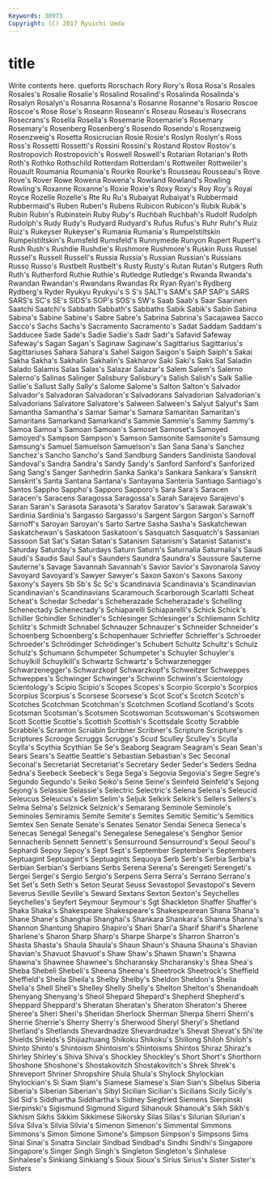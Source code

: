 ```yaml
---
Keywords: 30973 
Copyright: (C) 2017 Ryuichi Ueda
---
```


# title

Write contents here.
queforts Rorschach Rory Rory's Rosa Rosa's Rosales Rosales's Rosalie
Rosalie's Rosalind Rosalind's Rosalinda Rosalinda's Rosalyn Rosalyn's Rosanna Rosanna's Rosanne
Rosanne's Rosario Roscoe Roscoe's Rose Rose's Roseann Roseann's Roseau Roseau's
Rosecrans Rosecrans's Rosella Rosella's Rosemarie Rosemarie's Rosemary Rosemary's Rosenberg Rosenberg's
Rosendo Rosendo's Rosenzweig Rosenzweig's Rosetta Rosicrucian Rosie Rosie's Roslyn Roslyn's
Ross Ross's Rossetti Rossetti's Rossini Rossini's Rostand Rostov Rostov's Rostropovich
Rostropovich's Roswell Roswell's Rotarian Rotarian's Roth Roth's Rothko Rothschild Rotterdam
Rotterdam's Rottweiler Rottweiler's Rouault Roumania Roumania's Rourke Rourke's Rousseau Rousseau's
Rove Rove's Rover Rowe Rowena Rowena's Rowland Rowland's Rowling Rowling's
Roxanne Roxanne's Roxie Roxie's Roxy Roxy's Roy Roy's Royal Royce
Rozelle Rozelle's Rte Ru Ru's Rubaiyat Rubaiyat's Rubbermaid Rubbermaid's Ruben
Ruben's Rubens Rubicon Rubicon's Rubik Rubik's Rubin Rubin's Rubinstein Ruby
Ruby's Ruchbah Ruchbah's Rudolf Rudolph Rudolph's Rudy Rudy's Rudyard Rudyard's
Rufus Rufus's Ruhr Ruhr's Ruiz Ruiz's Rukeyser Rukeyser's Rumania Rumania's
Rumpelstiltskin Rumpelstiltskin's Rumsfeld Rumsfeld's Runnymede Runyon Rupert Rupert's Rush Rush's
Rushdie Rushdie's Rushmore Rushmore's Ruskin Russ Russel Russel's Russell Russell's
Russia Russia's Russian Russian's Russians Russo Russo's Rustbelt Rustbelt's Rusty
Rusty's Rutan Rutan's Rutgers Ruth Ruth's Rutherford Ruthie Ruthie's Rutledge
Rutledge's Rwanda Rwanda's Rwandan Rwandan's Rwandans Rwandas Rx Ryan Ryan's
Rydberg Rydberg's Ryder Ryukyu Ryukyu's S S's SALT's SAM's SAP
SAP's SARS SARS's SC's SE's SIDS's SOP's SOS's SW's Saab
Saab's Saar Saarinen Saatchi Saatchi's Sabbath Sabbath's Sabbaths Sabik Sabik's
Sabin Sabina Sabina's Sabine Sabine's Sabre Sabre's Sabrina Sabrina's Sacajawea
Sacco Sacco's Sachs Sachs's Sacramento Sacramento's Sadat Saddam Saddam's Sadducee
Sade Sade's Sadie Sadie's Sadr Sadr's Safavid Safeway Safeway's Sagan
Sagan's Saginaw Saginaw's Sagittarius Sagittarius's Sagittariuses Sahara Sahara's Sahel Saigon
Saigon's Saiph Saiph's Sakai Sakha Sakha's Sakhalin Sakhalin's Sakharov Saki
Saki's Saks Sal Saladin Salado Salamis Salas Salas's Salazar Salazar's
Salem Salem's Salerno Salerno's Salinas Salinger Salisbury Salisbury's Salish Salish's
Salk Sallie Sallie's Sallust Sally Sally's Salome Salome's Salton Salton's
Salvador Salvador's Salvadoran Salvadoran's Salvadorans Salvadorian Salvadorian's Salvadorians Salvatore Salvatore's
Salween Salween's Salyut Salyut's Sam Samantha Samantha's Samar Samar's Samara
Samaritan Samaritan's Samaritans Samarkand Samarkand's Sammie Sammie's Sammy Sammy's Samoa
Samoa's Samoan Samoan's Samoset Samoset's Samoyed Samoyed's Sampson Sampson's Samson
Samsonite Samsonite's Samsung Samsung's Samuel Samuelson Samuelson's San Sana Sana's
Sanchez Sanchez's Sancho Sancho's Sand Sandburg Sanders Sandinista Sandoval Sandoval's
Sandra Sandra's Sandy Sandy's Sanford Sanford's Sanforized Sang Sang's Sanger
Sanhedrin Sanka Sanka's Sankara Sankara's Sanskrit Sanskrit's Santa Santana Santana's
Santayana Santeria Santiago Santiago's Santos Sappho Sappho's Sapporo Sapporo's Sara
Sara's Saracen Saracen's Saracens Saragossa Saragossa's Sarah Sarajevo Sarajevo's Saran
Saran's Sarasota Sarasota's Saratov Saratov's Sarawak Sarawak's Sardinia Sardinia's Sargasso
Sargasso's Sargent Sargon Sargon's Sarnoff Sarnoff's Saroyan Saroyan's Sarto Sartre
Sasha Sasha's Saskatchewan Saskatchewan's Saskatoon Saskatoon's Sasquatch Sasquatch's Sassanian Sassoon
Sat Sat's Satan Satan's Satanism Satanism's Satanist Satanist's Saturday Saturday's
Saturdays Saturn Saturn's Saturnalia Saturnalia's Saudi Saudi's Saudis Saul Saul's
Saunders Saundra Saundra's Saussure Sauterne Sauterne's Savage Savannah Savannah's Savior
Savior's Savonarola Savoy Savoyard Savoyard's Sawyer Sawyer's Saxon Saxon's Saxons
Saxony Saxony's Sayers Sb Sb's Sc Sc's Scandinavia Scandinavia's Scandinavian
Scandinavian's Scandinavians Scaramouch Scarborough Scarlatti Scheat Scheat's Schedar Schedar's Scheherazade
Scheherazade's Schelling Schenectady Schenectady's Schiaparelli Schiaparelli's Schick Schick's Schiller Schindler
Schindler's Schlesinger Schlesinger's Schliemann Schlitz Schlitz's Schmidt Schnabel Schnauzer Schnauzer's
Schneider Schneider's Schoenberg Schoenberg's Schopenhauer Schrieffer Schrieffer's Schroeder Schroeder's Schrödinger
Schrödinger's Schubert Schultz Schultz's Schulz Schulz's Schumann Schumpeter Schumpeter's Schuyler
Schuyler's Schuylkill Schuylkill's Schwartz Schwartz's Schwarzenegger Schwarzenegger's Schwarzkopf Schwarzkopf's Schweitzer
Schweppes Schweppes's Schwinger Schwinger's Schwinn Schwinn's Scientology Scientology's Scipio Scipio's
Scopes Scopes's Scorpio Scorpio's Scorpios Scorpius Scorpius's Scorsese Scorsese's Scot
Scot's Scotch Scotch's Scotches Scotchman Scotchman's Scotchmen Scotland Scotland's Scots
Scotsman Scotsman's Scotsmen Scotswoman Scotswoman's Scotswomen Scott Scottie Scottie's Scottish
Scottish's Scottsdale Scotty Scrabble Scrabble's Scranton Scriabin Scribner Scribner's Scripture
Scripture's Scriptures Scrooge Scruggs Scruggs's Scud Sculley Sculley's Scylla Scylla's
Scythia Scythian Se Se's Seaborg Seagram Seagram's Sean Sean's Sears
Sears's Seattle Seattle's Sebastian Sebastian's Sec Seconal Seconal's Secretariat Secretariat's
Secretary Seder Seder's Seders Sedna Sedna's Seebeck Seebeck's Sega Sega's
Segovia Segovia's Segre Segre's Segundo Segundo's Seiko Seiko's Seine Seine's
Seinfeld Seinfeld's Sejong Sejong's Selassie Selassie's Selectric Selectric's Selena Selena's
Seleucid Seleucus Seleucus's Selim Selim's Seljuk Selkirk Selkirk's Sellers Sellers's
Selma Selma's Selznick Selznick's Semarang Seminole Seminole's Seminoles Semiramis Semite
Semite's Semites Semitic Semitic's Semitics Semtex Sen Senate Senate's Senates
Senator Sendai Seneca Seneca's Senecas Senegal Senegal's Senegalese Senegalese's Senghor
Senior Sennacherib Sennett Sennett's Sensurround Sensurround's Seoul Seoul's Sephardi Sepoy
Sepoy's Sept Sept's September September's Septembers Septuagint Septuagint's Septuagints Sequoya
Serb Serb's Serbia Serbia's Serbian Serbian's Serbians Serbs Serena Serena's
Serengeti Serengeti's Sergei Sergei's Sergio Sergio's Serpens Serra Serra's Serrano
Serrano's Set Set's Seth Seth's Seton Seurat Seuss Sevastopol Sevastopol's
Severn Severus Seville Seville's Seward Sextans Sexton Sexton's Seychelles Seychelles's
Seyfert Seymour Seymour's Sgt Shackleton Shaffer Shaffer's Shaka Shaka's Shakespeare
Shakespeare's Shakespearean Shana Shana's Shane Shane's Shanghai Shanghai's Shankara Shankara's
Shanna Shanna's Shannon Shantung Shapiro Shapiro's Shari Shari'a Sharif Sharif's
Sharlene Sharlene's Sharon Sharp Sharp's Sharpe Sharpe's Sharron Sharron's Shasta
Shasta's Shaula Shaula's Shaun Shaun's Shauna Shauna's Shavian Shavian's Shavuot
Shavuot's Shaw Shaw's Shawn Shawn's Shawna Shawna's Shawnee Shawnee's Shcharansky
Shcharansky's Shea Shea's Sheba Shebeli Shebeli's Sheena Sheena's Sheetrock Sheetrock's
Sheffield Sheffield's Sheila Sheila's Shelby Shelby's Sheldon Sheldon's Shelia Shelia's
Shell Shell's Shelley Shelly Shelly's Shelton Shelton's Shenandoah Shenyang Shenyang's
Sheol Shepard Shepard's Shepherd Shepherd's Sheppard Sheppard's Sheratan Sheratan's Sheraton
Sheraton's Sheree Sheree's Sheri Sheri's Sheridan Sherlock Sherman Sherpa Sherri
Sherri's Sherrie Sherrie's Sherry Sherry's Sherwood Sheryl Sheryl's Shetland Shetland's
Shetlands Shevardnadze Shevardnadze's Shevat Shevat's Shi'ite Shields Shields's Shijiazhuang Shikoku
Shikoku's Shillong Shiloh Shiloh's Shinto Shinto's Shintoism Shintoism's Shintoisms Shintos
Shiraz Shiraz's Shirley Shirley's Shiva Shiva's Shockley Shockley's Short Short's
Shorthorn Shoshone Shoshone's Shostakovitch Shostakovitch's Shrek Shrek's Shreveport Shriner Shropshire
Shula Shula's Shylock Shylockian Shylockian's Si Siam Siam's Siamese Siamese's
Sian Sian's Sibelius Siberia Siberia's Siberian Siberian's Sibyl Sicilian Sicilian's
Sicilians Sicily Sicily's Sid Sid's Siddhartha Siddhartha's Sidney Siegfried Siemens
Sierpinski Sierpinski's Sigismund Sigmund Sigurd Sihanouk Sihanouk's Sikh Sikh's Sikhism
Sikhs Sikkim Sikkimese Sikorsky Silas Silas's Silurian Silurian's Silva Silva's
Silvia Silvia's Simenon Simenon's Simmental Simmons Simmons's Simon Simone Simone's
Simpson Simpson's Simpsons Sims Sinai Sinai's Sinatra Sinclair Sindbad Sindbad's
Sindhi Sindhi's Singapore Singapore's Singer Singh Singh's Singleton Singleton's Sinhalese
Sinhalese's Sinkiang Sinkiang's Sioux Sioux's Sirius Sirius's Sister Sister's Sisters
